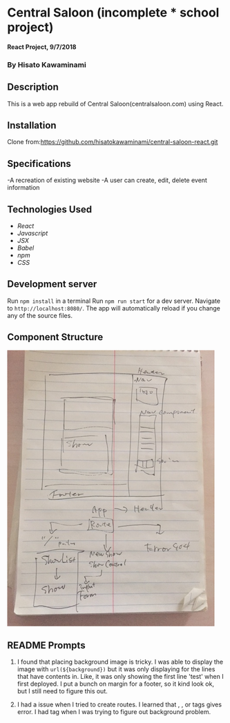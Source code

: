 # Central Saloon (incomplete * school project)

#### React Project, 9/7/2018

### By Hisato Kawaminami

## Description

This is a web app rebuild of Central Saloon(centralsaloon.com) using React.


## Installation
Clone from:https://github.com/hisatokawaminami/central-saloon-react.git

## Specifications
-A recreation of existing website
-A user can create, edit, delete event information  

## Technologies Used

* _React_
* _Javascript_
* _JSX_
* _Babel_
* _npm_
* _CSS_


## Development server
Run `npm install` in a terminal
Run `npm run start` for a dev server. Navigate to `http://localhost:8080/`. The app will automatically reload if you change any of the source files.

## Component Structure
![](src/assets/images/img.JPG)

## README Prompts
1. I found that placing background image is tricky. I was able to display the image with `url(${background})` but it was only displaying for the lines that have contents in. Like, it was only showing the first line 'test' when I first deployed. I put a bunch on margin for a footer, so it kind look ok, but I still need to figure this out.

2. I had a issue when I tried to create routes. I learned that <html>, <head>, or <body> tags gives error. I had <body> tag when I was trying to figure out background problem.
